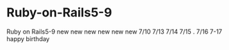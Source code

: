 # Ruby-on-Rails5-9
Ruby on Rails5-9
new
new
new
new
new
new
7/10
7/13
7/14
7/15 .
7/16
7-17
happy  birthday
